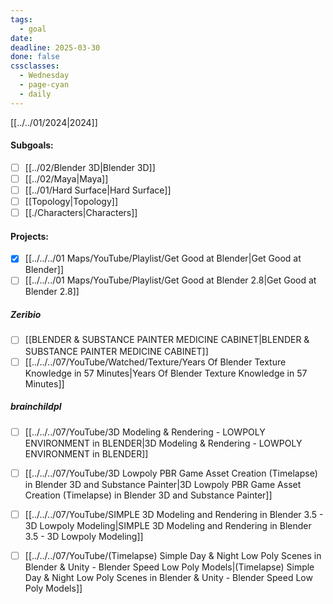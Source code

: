 ```yaml
---
tags:
  - goal
date: 
deadline: 2025-03-30
done: false
cssclasses:
  - Wednesday
  - page-cyan
  - daily
---
```

[[../../01/2024|2024]]
#### Subgoals:
- [ ] [[../02/Blender 3D|Blender 3D]]
- [ ] [[../02/Maya|Maya]]
- [ ] [[../01/Hard Surface|Hard Surface]]
- [ ] [[Topology|Topology]]
- [ ] [[./Characters|Characters]]
#### Projects:
- [x] [[../../../01 Maps/YouTube/Playlist/Get Good at Blender|Get Good at Blender]]
- [ ] [[../../../01 Maps/YouTube/Playlist/Get Good at Blender 2.8|Get Good at Blender 2.8]]
##### Zeribio
- [ ] [[BLENDER & SUBSTANCE PAINTER MEDICINE CABINET|BLENDER & SUBSTANCE PAINTER MEDICINE CABINET]]
- [ ] [[../../../07/YouTube/Watched/Texture/Years Of Blender Texture Knowledge in 57 Minutes|Years Of Blender Texture Knowledge in 57 Minutes]]
##### brainchildpl
- [ ] [[../../../07/YouTube/3D Modeling & Rendering - LOWPOLY ENVIRONMENT in BLENDER|3D Modeling & Rendering - LOWPOLY ENVIRONMENT in BLENDER]]
- [ ] [[../../../07/YouTube/3D  Lowpoly PBR Game Asset Creation (Timelapse) in Blender 3D and Substance Painter|3D  Lowpoly PBR Game Asset Creation (Timelapse) in Blender 3D and Substance Painter]]
- [ ] [[../../../07/YouTube/SIMPLE 3D Modeling and Rendering in Blender 3.5 - 3D Lowpoly Modeling|SIMPLE 3D Modeling and Rendering in Blender 3.5 - 3D Lowpoly Modeling]]
- [ ] [[../../../07/YouTube/(Timelapse) Simple Day & Night Low Poly Scenes in Blender & Unity - Blender Speed Low Poly Models|(Timelapse) Simple Day & Night Low Poly Scenes in Blender & Unity - Blender Speed Low Poly Models]]


